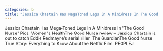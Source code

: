 ```yaml
---
categories: b
title: "Jessica Chastain Has MegaToned Legs In A Minidress In The Good Nurse Pics  Womens Health"
---
```

Jessica Chastain Has Mega-Toned Legs In A Minidress In "The Good Nurse" Pics&nbsp;&nbsp;Women"s HealthThe Good Nurse review – Jessica Chastain is out to catch Eddie Redmayne’s serial killer&nbsp;&nbsp;The GuardianThe Good Nurse True Story: Everything to Know About the Netflix Film&nbsp;&nbsp;PEOPLEJ
